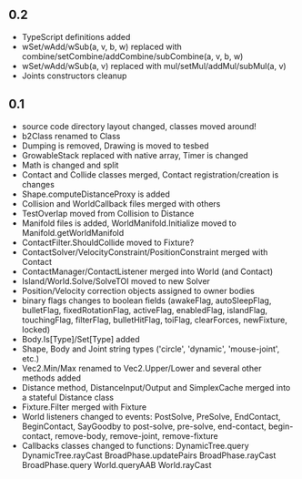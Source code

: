 ## 0.2
* TypeScript definitions added
* wSet/wAdd/wSub(a, v, b, w) replaced with combine/setCombine/addCombine/subCombine(a, v, b, w)
* wSet/wAdd/wSub(a, v) replaced with mul/setMul/addMul/subMul(a, v)
* Joints constructors cleanup

## 0.1
* source code directory layout changed, classes moved around!
* b2Class renamed to Class
* Dumping is removed, Drawing is moved to tesbed
* GrowableStack replaced with native array, Timer is changed
* Math is changed and split
* Contact and Collide classes merged, Contact registration/creation is changes
* Shape.computeDistanceProxy is added
* Collision and WorldCallback files merged with others
* TestOverlap moved from Collision to Distance
* Manifold files is added, WorldManifold.Initialize moved to Manifold.getWorldManifold
* ContactFilter.ShouldCollide moved to Fixture?
* ContactSolver/VelocityConstraint/PositionConstraint merged with Contact
* ContactManager/ContactListener merged into World (and Contact)
* Island/World.Solve/SolveTOI moved to new Solver
* Position/Velocity correction objects assigned to owner bodies
* binary flags changes to boolean fields (awakeFlag, autoSleepFlag, bulletFlag, fixedRotationFlag, activeFlag, enabledFlag, islandFlag, touchingFlag, filterFlag, bulletHitFlag, toiFlag, clearForces, newFixture, locked)
* Body.Is[Type]/Set[Type] added
* Shape, Body and Joint string types ('circle', 'dynamic', 'mouse-joint', etc.)
* Vec2.Min/Max renamed to Vec2.Upper/Lower and several other methods added
* Distance method, DistanceInput/Output and SimplexCache merged into a stateful Distance class
* Fixture.Filter merged with Fixture
* World listeners changed to events: PostSolve, PreSolve, EndContact, BeginContact, SayGoodby to post-solve, pre-solve, end-contact, begin-contact, remove-body, remove-joint, remove-fixture
* Callbacks classes changed to functions: DynamicTree.query DynamicTree.rayCast BroadPhase.updatePairs BroadPhase.rayCast BroadPhase.query World.queryAAB World.rayCast